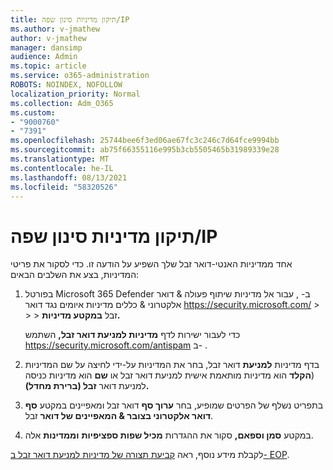 ```yaml
---
title: תיקון מדיניות סינון שפה/IP
ms.author: v-jmathew
author: v-jmathew
manager: dansimp
audience: Admin
ms.topic: article
ms.service: o365-administration
ROBOTS: NOINDEX, NOFOLLOW
localization_priority: Normal
ms.collection: Adm_O365
ms.custom:
- "9000760"
- "7391"
ms.openlocfilehash: 25744bee6f3ed06ae67fc3c246c7d64fce9994bb
ms.sourcegitcommit: ab75f66355116e995b3cb5505465b31989339e28
ms.translationtype: MT
ms.contentlocale: he-IL
ms.lasthandoff: 08/13/2021
ms.locfileid: "58320526"
---
```

# <a name="fix-languageip-filter-policy"></a>תיקון מדיניות סינון שפה/IP

אחד ממדיניות האנטי-דואר זבל שלך השפיע על הודעה זו. כדי לסקור את פריטי המדיניות, בצע את השלבים הבאים:

1. בפורטל Microsoft 365 Defender ב- , עבור אל מדיניות שיתוף פעולה & דואר אלקטרוני & כללים מדיניות איומים נגד דואר <https://security.microsoft.com/>  \>  \>  \>  זבל **במקטע מדיניות.**

   כדי לעבור ישירות לדף **מדיניות למניעת דואר זבל,** השתמש <https://security.microsoft.com/antispam> ב- .

2. בדף מדיניות **למניעת** דואר זבל, בחר את המדיניות על-ידי לחיצה על  שם המדיניות (**הקלד** הוא מדיניות מותאמת אישית למניעת דואר זבל או **שם** הוא מדיניות כניסה למניעת דואר **זבל (ברירת מחדל).**
3. בתפריט נשלף של הפרטים שמופיע, בחר **ערוך סף** דואר זבל ומאפיינים במקטע **סף דואר אלקטרוני בצובר & המאפיינים של דואר** זבל.
4. במקטע **סמן וספאם,** סקור את ההגדרות **מכיל שפות ספציפיות** **וממדינות** אלה.

לקבלת מידע נוסף, ראה [קביעת תצורה של מדיניות למניעת דואר זבל ב- EOP](https://docs.microsoft.com/microsoft-365/security/office-365-security/configure-your-spam-filter-policies).

